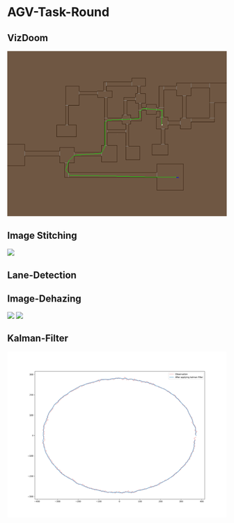 # AGV-Task-Round

## VizDoom
![final_path.png](VizDoom/rrt*/final_path.png)

## Image Stitching

<img src="Image-Stitching/output/foto4_plot.png">

## Lane-Detection

## Image-Dehazing

<img src="Image-Dehazing/Hazy/01_outdoor_hazy.jpg" width=48%>
<img src="Image-Dehazing/Dehazed/01_outdoor_dh.png" width=48%>

## Kalman-Filter

<img src="Kalman-Filter/output.png">